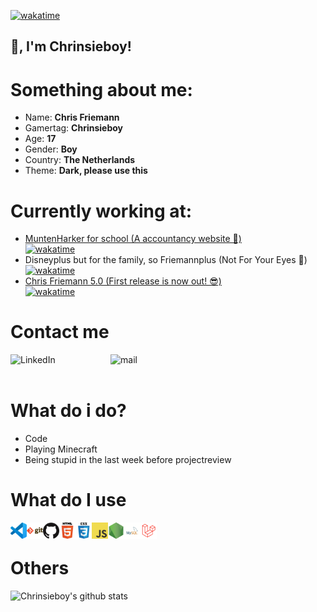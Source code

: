 [![wakatime](https://wakatime.com/badge/user/1d1f8a72-ada4-4696-b645-46d5cb47a200.svg)](https://wakatime.com/@1d1f8a72-ada4-4696-b645-46d5cb47a200)
## 👋, I'm Chrinsieboy!

# Something about me:
- Name: **Chris Friemann**
- Gamertag: **Chrinsieboy**
- Age: **17**
- Gender: **Boy**
- Country: **The Netherlands**
- Theme: **Dark, please use this**

# Currently working at:
- [MuntenHarker for school (A accountancy website 💸)](https://github.com/chrinsieboy/muntenharker) <br/>
[![wakatime](https://wakatime.com/badge/user/1d1f8a72-ada4-4696-b645-46d5cb47a200/project/7387ccf4-d0da-441d-8179-6a13117010e3.svg)](https://wakatime.com/badge/user/1d1f8a72-ada4-4696-b645-46d5cb47a200/project/7387ccf4-d0da-441d-8179-6a13117010e3)
- Disneyplus but for the family, so Friemannplus (Not For Your Eyes 👀) <br/>
[![wakatime](https://wakatime.com/badge/user/1d1f8a72-ada4-4696-b645-46d5cb47a200/project/3879ee2e-d26e-42d6-ab9d-b7877835dc06.svg)](https://wakatime.com/badge/user/1d1f8a72-ada4-4696-b645-46d5cb47a200/project/3879ee2e-d26e-42d6-ab9d-b7877835dc06)
- [Chris Friemann 5.0 (First release is now out! 😎)](https://github.com/chrinsieboy/chris-friemann-5.0) <br/>
[![wakatime](https://wakatime.com/badge/user/1d1f8a72-ada4-4696-b645-46d5cb47a200/project/7f4bc026-1350-43f8-9e3f-54669cc07029.svg)](https://wakatime.com/badge/user/1d1f8a72-ada4-4696-b645-46d5cb47a200/project/7f4bc026-1350-43f8-9e3f-54669cc07029)

# Contact me 
[<img align="left" alt="LinkedIn" width="160" src="https://github.com/melanieshi0120/melanieshi0120/blob/master/linkedin.ico" />]( http://www.linkedin.com/in/chrisfriemann) [<img align="left" alt="mail" width="90" src="https://cdn.vox-cdn.com/thumbor/8fWz6qpiMYMsZhY4vrc9Vhl5yL8=/0x110:1320x770/fit-in/1200x600/cdn.vox-cdn.com/uploads/chorus_asset/file/21939811/newgmaillogo.jpg" />](mailto:contact@chris.friemann.nl)
<br /><br />

# What do i do?
- Code
- Playing Minecraft
- Being stupid in the last week before projectreview

# What do I use
<img align="left" alt="Visual Studio Code" width="26px" src="https://raw.githubusercontent.com/github/explore/80688e429a7d4ef2fca1e82350fe8e3517d3494d/topics/visual-studio-code/visual-studio-code.png" />
<img align="left" alt="Git" width="26px" src="https://raw.githubusercontent.com/github/explore/80688e429a7d4ef2fca1e82350fe8e3517d3494d/topics/git/git.png" />
<img align="left" alt="GitHub" width="26px" src="https://raw.githubusercontent.com/github/explore/78df643247d429f6cc873026c0622819ad797942/topics/github/github.png" />
<img align="left" alt="HTML5" width="26px" src="https://raw.githubusercontent.com/github/explore/80688e429a7d4ef2fca1e82350fe8e3517d3494d/topics/html/html.png" />
<img align="left" alt="CSS3" width="26px" src="https://raw.githubusercontent.com/github/explore/80688e429a7d4ef2fca1e82350fe8e3517d3494d/topics/css/css.png" />
<img align="left" alt="JavaScript" width="26px" src="https://raw.githubusercontent.com/github/explore/80688e429a7d4ef2fca1e82350fe8e3517d3494d/topics/javascript/javascript.png" />
<img align="left" alt="Node.js" width="26px" src="https://raw.githubusercontent.com/github/explore/80688e429a7d4ef2fca1e82350fe8e3517d3494d/topics/nodejs/nodejs.png" />
<img align="left" alt="MySQL" width="26px" src="https://raw.githubusercontent.com/github/explore/80688e429a7d4ef2fca1e82350fe8e3517d3494d/topics/mysql/mysql.png" />
<img align="left" alt="Laravel" width="26px" src="https://raw.githubusercontent.com/github/explore/80688e429a7d4ef2fca1e82350fe8e3517d3494d/topics/laravel/laravel.png" />
<br/>

# Others
![Chrinsieboy's github stats](https://github-readme-stats.vercel.app/api?username=chrinsieboy&show_icons=true&theme=github_dark )
